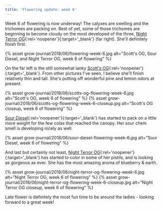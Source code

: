 ```yaml
---
title: 'Flowering update: week 6'
---
```


Week 6 of flowering is now underway! The calyxes are swelling and the trichomes
are packing on. Best of yet, some of those trichomes are beginning to become
cloudy on the most developed of the three,
[Night Terror OG](http://www.raredanknessgenetics.com/Seeds/KUSH/NightTerrorOG.htm){:rel='noopener'}{:target='_blank'}
(far right). She'll definitely finish first.

{% asset grow-journal/2018/06/flowering-week-6.jpg alt="Scott's OG, Sour Diesel, and Night Terror OG, week 6 of flowering" %}

On the far left is the still somewhat lanky
[Scott's OG](http://www.raredanknessgenetics.com/Seeds/KUSH/ScottsOG.htm){:rel='noopener'}{:target='_blank'}.
From other pictures I've seen, I believe she'll finish relatively thin and tall.
She's putting off wonderful pine and lemon odors at present.

{% asset grow-journal/2018/06/scotts-og-flowering-week-6.jpg alt="Scott's OG, week 6 of flowering" %}
{% asset grow-journal/2018/06/scotts-og-flowering-week-6-closeup.jpg alt="Scott's OG closeup, week 6 of flowering" %}

[Sour Diesel](https://blimburnseeds.com/sour-diesel){:rel='noopener'}{:target='_blank'}
has started to pack on a little more weight for the few colas that reached the
canopy. Her sour chem smell is developing nicely as well.

{% asset grow-journal/2018/06/sour-diesel-flowering-week-6.jpg alt="Sour Diesel, week 6 of flowering" %}

And last but certainly not least,
[Night Terror OG](http://www.raredanknessgenetics.com/Seeds/KUSH/NightTerrorOG.htm){:rel='noopener'}{:target='_blank'}
has started to color in some of her pistils, and is looking as gorgeous as ever.
She has the most amazing aroma of blueberry & earth.

{% asset grow-journal/2018/06/night-terror-og-flowering-week-6.jpg alt="Night Terror OG, week 6 of flowering" %}
{% asset grow-journal/2018/06/night-terror-og-flowering-week-6-closeup.jpg alt="Night Terror OG closeup, week 6 of flowering" %}

Late flower is definitely the most fun time to be around the ladies - looking
forward to a great week!